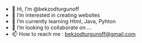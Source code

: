 - 👋 Hi, I’m @bekzodturgunoff
- 👀 I’m interested in creating websites
- 🌱 I’m currently learning Html, Java, Pyhton
- 💞️ I’m looking to collaborate on ...
- 📫 How to reach me : bekzodturgunoff@gmail.com

<!---
bekzodturgunoff/bekzodturgunoff is a ✨ special ✨ repository because its `README.md` (this file) appears on your GitHub profile.
You can click the Preview link to take a look at your changes.
--->
